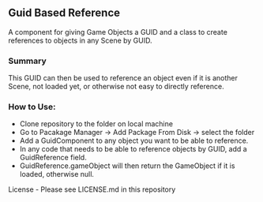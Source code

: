 ## Guid Based Reference
A component for giving Game Objects a GUID and a class to create references to objects in any Scene by GUID.

### Summary
This GUID can then be used to reference an object even if it is another Scene, not loaded yet, or otherwise not easy to directly reference.

### How to Use:
* Clone repository to the folder on local machine
* Go to Pacakage Manager -> Add Package From Disk -> select the folder
* Add a GuidComponent to any object you want to be able to reference.
* In any code that needs to be able to reference objects by GUID, add a GuidReference field.
* GuidReference.gameObject will then return the GameObject if it is loaded, otherwise null.

License - Please see LICENSE.md in this repository
